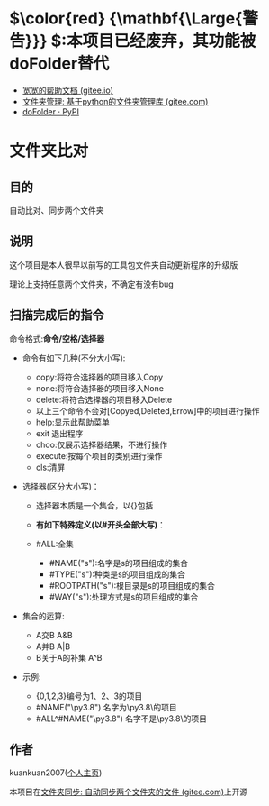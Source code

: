# $\color{red} {\mathbf{\Large{警告}}} $:本项目已经废弃，其功能被doFolder替代

+ [宽宽的帮助文档 (gitee.io)](https://kuankuan2007.gitee.io/docs/do-folder/)
+ [文件夹管理: 基于python的文件夹管理库 (gitee.com)](https://gitee.com/kuankuan2007/do-folder)
+ [doFolder · PyPI](https://pypi.org/project/doFolder/)

# 文件夹比对

## 目的

自动比对、同步两个文件夹

## 说明

这个项目是本人很早以前写的工具包文件夹自动更新程序的升级版

理论上支持任意两个文件夹，不确定有没有bug

## 扫描完成后的指令

命令格式:**命令/空格/选择器**

+ 命令有如下几种(不分大小写):

  + copy:将符合选择器的项目移入Copy
  + none:将符合选择器的项目移入None
  + delete:将符合选择器的项目移入Delete
  + 以上三个命令不会对[Copyed,Deleted,Errow]中的项目进行操作
  + help:显示此帮助菜单
  + exit 退出程序
  + choo:仅展示选择器结果，不进行操作
  + execute:按每个项目的类别进行操作
  + cls:清屏
+ 选择器(区分大小写)：

  + 选择器本质是一个集合，以{}包括
  + **有如下特殊定义(以#开头全部大写)**：
  + #ALL:全集

    + #NAME("s"):名字是s的项目组成的集合
    + #TYPE("s"):种类是s的项目组成的集合
    + #ROOTPATH("s"):根目录是s的项目组成的集合
    + #WAY("s"):处理方式是s的项目组成的集合
+ 集合的运算:

  + A交B A&B
  + A并B A|B
  + B关于A的补集 A^B
+ 示例:

  + {0,1,2,3}编号为1、2、3的项目
  + #NAME("\py3.8") 名字为\py3.8\的项目
  + #ALL^#NAME("\py3.8") 名字不是\py3.8\的项目

## 作者

kuankuan2007([个人主页](https://kuankuan2007.gitee.io))

本项目在[文件夹同步: 自动同步两个文件夹的文件 (gitee.com)](https://gitee.com/kuankuan2007/folder-synchronization)上开源
